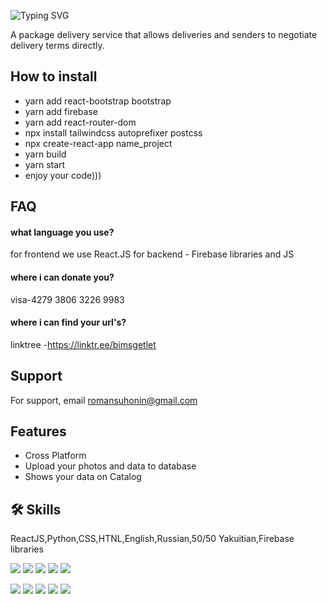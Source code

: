 ![Typing SVG](https://readme-typing-svg.herokuapp.com?color=%2336BCF7&lines=GetLet)

A package delivery service that allows deliveries and senders to negotiate delivery terms directly.




## How to install

- yarn add react-bootstrap bootstrap
- yarn add firebase
- yarn add react-router-dom
- npx install tailwindcss autoprefixer postcss
- npx create-react-app name_project
- yarn build
- yarn start
- enjoy your code)))









## FAQ

#### what language you use?

for frontend we use React.JS
for backend - Firebase libraries and JS

#### where i can donate you?

visa-4279 3806 3226 9983
#### where i can find your url's?
 linktree -https://linktr.ee/bimsgetlet


## Support

For support, email romansuhonin@gmail.com



## Features

- Cross Platform
- Upload your photos and data to database
- Shows your data on Catalog





## 🛠 Skills
ReactJS,Python,CSS,HTNL,English,Russian,50/50 Yakuitian,Firebase libraries


![](https://github-profile-summary-cards.vercel.app/api/cards/profile-details?username=Karijama&theme=solarized_dark)
![](https://github-profile-summary-cards.vercel.app/api/cards/most-commit-language?username=Karijama&theme=solarized_dark)
![](https://github-profile-summary-cards.vercel.app/api/cards/repos-per-language?username=Karijama&theme=solarized_dark)
![](https://github-profile-summary-cards.vercel.app/api/cards/stats?username=Karijama&theme=solarized_dark)
![](https://github-profile-summary-cards.vercel.app/api/cards/productive-time?username=Karijama&theme=solarized_dark)

![](https://github-profile-summary-cards.vercel.app/api/cards/profile-details?username=serito412&theme=solarized_dark)
![](https://github-profile-summary-cards.vercel.app/api/cards/most-commit-language?username=serito412&theme=solarized_dark)
![](https://github-profile-summary-cards.vercel.app/api/cards/repos-per-language?username=serito412&theme=solarized_dark)
![](https://github-profile-summary-cards.vercel.app/api/cards/stats?username=serito412&theme=solarized_dark)
![](https://github-profile-summary-cards.vercel.app/api/cards/productive-time?username=serito412&theme=solarized_dark)
